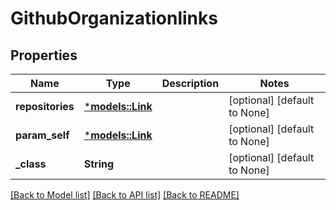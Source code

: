 # GithubOrganizationlinks

## Properties
Name | Type | Description | Notes
------------ | ------------- | ------------- | -------------
**repositories** | [***models::Link**](Link.md) |  | [optional] [default to None]
**param_self** | [***models::Link**](Link.md) |  | [optional] [default to None]
**_class** | **String** |  | [optional] [default to None]

[[Back to Model list]](../README.md#documentation-for-models) [[Back to API list]](../README.md#documentation-for-api-endpoints) [[Back to README]](../README.md)


